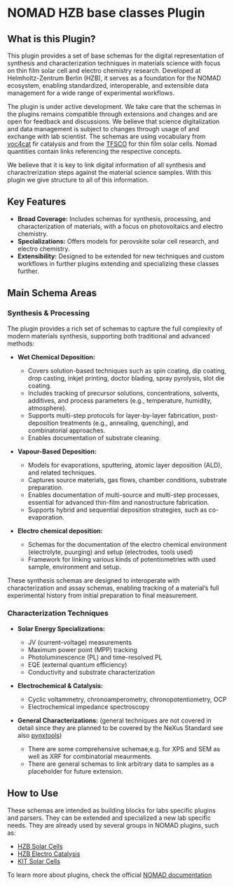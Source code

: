 
# NOMAD HZB base classes Plugin

## What is this Plugin?

This plugin provides a set of base schemas for the digital representation of synthesis and characterization techniques in materials science with focus on thin film solar cell and electro chemistry research. Developed at Helmholtz-Zentrum Berlin (HZB), it serves as a foundation for the NOMAD ecosystem, enabling standardized, interoperable, and extensible data management for a wide range of experimental workflows.

The plugin is under active development. We take care that the schemas in the plugins remains compatible through extensions and changes and are open for feedback and discussions. We believe that science digitalization and data management is subject to changes through usage of and exchange with lab scientist. The schemas are using vocabulary from [voc4cat](https://github.com/nfdi4cat/voc4cat) fir catalysis and from the [TFSCO](https://github.com/nomad-hzb/autoperosol) for thin film solar cells. Nomad quantities contain links referencing the respective concepts.

We believe that it is key to link digital information of all synthesis and charactrerization steps against the material science samples. With this plugin we give structure to all of this information.

## Key Features

- **Broad Coverage:** Includes schemas for synthesis, processing, and characterization of materials, with a focus on photovoltaics and electro chemistry.
- **Specializations:** Offers models for perovskite solar cell research, and electro chemistry.
- **Extensibility:** Designed to be extended for new techniques and custom workflows in further plugins extending and specializing these classes further.

## Main Schema Areas


### Synthesis & Processing

The plugin provides a rich set of schemas to capture the full complexity of modern materials synthesis, supporting both traditional and advanced methods:

- **Wet Chemical Deposition:**

    - Covers solution-based techniques such as spin coating, dip coating, drop casting, inkjet printing, doctor blading, spray pyrolysis, slot die coating.
    - Includes tracking of precursor solutions, concentrations, solvents, additives, and process parameters (e.g., temperature, humidity, atmosphere).
    - Supports multi-step protocols for layer-by-layer fabrication, post-deposition treatments (e.g., annealing, quenching), and combinatorial approaches.
    - Enables documentation of substrate cleaning.

- **Vapour-Based Deposition:**

    - Models for evaporations, sputtering, atomic layer deposition (ALD), and related techniques.
    - Captures source materials, gas flows, chamber conditions, substrate preparation.
    - Enables documentation of multi-source and multi-step processes, essential for advanced thin-film and nanostructure fabrication.
    - Supports hybrid and sequential deposition strategies, such as co-evaporation.

- **Electro chemical deposition:**

    - Schemas for the documentation of the electro chemical environment (electrolyte, puurging) and setup (electrodes, tools used)
    - Framework for linking various kinds of potentiometries with used sample, environment and setup.


These synthesis schemas are designed to interoperate with characterization and assay schemas, enabling tracking of a material’s full experimental history from initial preparation to final measurement.


### Characterization Techniques

- **Solar Energy Specializations:**

    - JV (current-voltage) measurements
    - Maximum power point (MPP) tracking
    - Photoluminescence (PL) and time-resolved PL
    - EQE (external quantum efficiency)
    - Conductivity and substrate characterization

- **Electrochemical & Catalysis:**

    - Cyclic voltammetry, chronoamperometry, chronopotentiometry, OCP
    - Electrochemical impedance spectroscopy
 
- **General Characterizations:** (general techniques are not covered in detail since they are planned to be covered by the NeXus Standard see also [pynxtools](https://github.com/FAIRmat-NFDI/pynxtools))

    - There are some comprehensive schemae,e.g. for XPS and SEM as well as XRF for combinatorial meaurments.
    - There are general schemas to link arbitrary data to samples as a placeholder for future extension.

## How to Use

These schemas are intended as building blocks for labs specific plugins and parsers. They can be extended and specialized a new lab specific needs. They are already used by several groups in NOMAD plugins, such as:

- [HZB Solar Cells](https://github.com/nomad-hzb/nomad-hysprint)
- [HZB Electro Catalysis](https://github.com/nomad-hzb/nomad-chemical-energy)
- [KIT Solar Cells](https://github.com/nomad-hzb/nomad-perotf)

To learn more about plugins, check the official [NOMAD documentation](https://nomad-lab.eu/prod/v1/staging/docs/howto/plugins/plugins.html)
